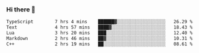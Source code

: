 ### Hi there 🌱
<!--START_SECTION:waka-->

```txt
TypeScript        7 hrs 4 mins    ██████▓░░░░░░░░░░░░░░░░░░   26.29 %
Text              4 hrs 57 mins   ████▓░░░░░░░░░░░░░░░░░░░░   18.43 %
Lua               3 hrs 20 mins   ███░░░░░░░░░░░░░░░░░░░░░░   12.40 %
Markdown          2 hrs 46 mins   ██▓░░░░░░░░░░░░░░░░░░░░░░   10.31 %
C++               2 hrs 19 mins   ██░░░░░░░░░░░░░░░░░░░░░░░   08.61 %
```

<!--END_SECTION:waka-->
<!--
**Dieg0raf/Dieg0raf** is a ✨ _special_ ✨ repository because its `README.md` (this file) appears on your GitHub profile.

Here are some ideas to get you started:

- 🔭 I’m currently working on ...
- 🌱 I’m currently learning ...
- 👯 I’m looking to collaborate on ...
- 🤔 I’m looking for help with ...
- 💬 Ask me about ...
- 📫 How to reach me: ...
- 😄 Pronouns: ...
- ⚡ Fun fact: ...
-->
